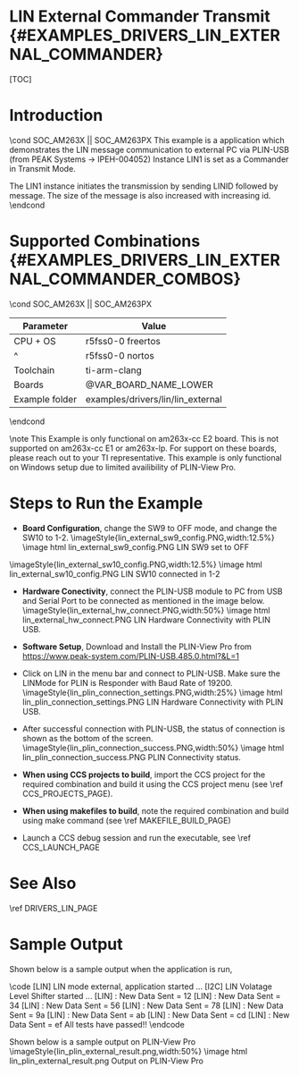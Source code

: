 # LIN External Commander Transmit {#EXAMPLES_DRIVERS_LIN_EXTERNAL_COMMANDER}

[TOC]

# Introduction

\cond SOC_AM263X || SOC_AM263PX
This example is a application which demonstrates the LIN message
communication to external PC via PLIN-USB (from PEAK Systems -> IPEH-004052)
Instance LIN1 is set as a Commander in Transmit Mode.

The LIN1 instance initiates the transmission by sending LINID followed by message.
The size of the message is also increased with increasing id.
\endcond

# Supported Combinations {#EXAMPLES_DRIVERS_LIN_EXTERNAL_COMMANDER_COMBOS}

\cond SOC_AM263X || SOC_AM263PX

 Parameter      | Value
 ---------------|-----------
 CPU + OS       | r5fss0-0 freertos
 ^              | r5fss0-0 nortos
 Toolchain      | ti-arm-clang
 Boards         | @VAR_BOARD_NAME_LOWER
 Example folder | examples/drivers/lin/lin_external

\endcond

\note This Example is only functional on am263x-cc E2 board. This is not supported on am263x-cc E1 or am263x-lp. For support on these boards, please reach out to your TI representative. This example is only functional on Windows setup due to limited availibility of PLIN-View Pro.

# Steps to Run the Example

- **Board Configuration**, change the SW9 to OFF mode, and change the SW10 to 1-2.
\imageStyle{lin_external_sw9_config.PNG,width:12.5%}
\image html lin_external_sw9_config.PNG LIN SW9 set to OFF

\imageStyle{lin_external_sw10_config.PNG,width:12.5%}
\image html lin_external_sw10_config.PNG LIN SW10 connected in 1-2

- **Hardware Conectivity**, connect the PLIN-USB module to PC from USB and Serial Port to be connected as mentioned in the image below.
\imageStyle{lin_external_hw_connect.PNG,width:50%}
\image html lin_external_hw_connect.PNG LIN Hardware Connectivity with PLIN USB.

- **Software Setup**, Download and Install the PLIN-View Pro from https://www.peak-system.com/PLIN-USB.485.0.html?&L=1
- Click on LIN in the menu bar and connect to PLIN-USB. Make sure the LINMode for PLIN is Responder with Baud Rate of 19200.
\imageStyle{lin_plin_connection_settings.PNG,width:25%}
\image html lin_plin_connection_settings.PNG LIN Hardware Connectivity with PLIN USB.

- After successful connection with PLIN-USB, the status of connection is shown as the bottom of the screen.
\imageStyle{lin_plin_connection_success.PNG,width:50%}
\image html lin_plin_connection_success.PNG PLIN Connectivity status.

- **When using CCS projects to build**, import the CCS project for the required combination
  and build it using the CCS project menu (see \ref CCS_PROJECTS_PAGE).
- **When using makefiles to build**, note the required combination and build using
  make command (see \ref MAKEFILE_BUILD_PAGE)
- Launch a CCS debug session and run the executable, see \ref CCS_LAUNCH_PAGE

# See Also

\ref DRIVERS_LIN_PAGE

# Sample Output

Shown below is a sample output when the application is run,

\code
[LIN] LIN mode external, application started ...
[I2C] LIN Volatage Level Shifter started ...
[LIN] : New Data Sent = 12
[LIN] : New Data Sent = 34
[LIN] : New Data Sent = 56
[LIN] : New Data Sent = 78
[LIN] : New Data Sent = 9a
[LIN] : New Data Sent = ab
[LIN] : New Data Sent = cd
[LIN] : New Data Sent = ef
All tests have passed!!
\endcode

Shown below is a sample output on PLIN-View Pro
\imageStyle{lin_plin_external_result.png,width:50%}
\image html lin_plin_external_result.png Output on PLIN-View Pro